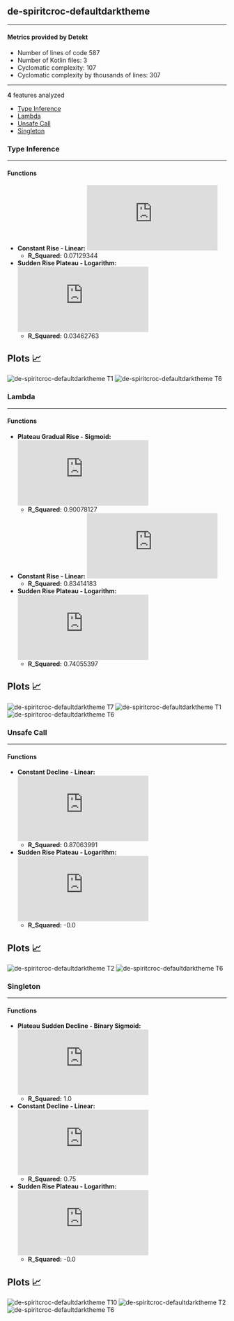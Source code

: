 ## de-spiritcroc-defaultdarktheme
----
#### Metrics provided by Detekt
* Number of lines of code 587
* Number of Kotlin files: 3
* Cyclomatic complexity: 107
* Cyclomatic complexity by thousands of lines: 307 

----
**4** features analyzed

*	<a href="#type_inference">Type Inference</a> 
*	<a href="#lambda">Lambda</a> 
*	<a href="#unsafe_call">Unsafe Call</a> 
*	<a href="#singleton">Singleton</a> 


### <a name="type_inference">Type Inference</a>
----
#### Functions
* **Constant Rise - Linear:** ![equation](http://latex.codecogs.com/svg.latex?0.008638x%20&plus;%2051.141491)
    * **R_Squared:** 0.07129344
* **Sudden Rise Plateau - Logarithm:** ![equation](http://latex.codecogs.com/svg.latex?2.010946%5Clog_%7B170.162735%7D%28x%29%20&plus;%2050.35683)
    * **R_Squared:** 0.03462763

**Plots** :chart_with_upwards_trend:
-----

![de-spiritcroc-defaultdarktheme T1](../plots/de-spiritcroc-defaultdarktheme_type_inference_T1.png)
![de-spiritcroc-defaultdarktheme T6](../plots/de-spiritcroc-defaultdarktheme_type_inference_T6.png)
### <a name="lambda">Lambda</a>
----
#### Functions
* **Plateau Gradual Rise - Sigmoid:** ![equation](http://latex.codecogs.com/svg.latex?%5Cfrac%7B6.254602%7D%7B1%20&plus;%20%5Cepsilon%5E%28-0.048446%28x%20-92.719308%29%29%7D%20&plus;%209.014846)
    * **R_Squared:** 0.90078127
* **Constant Rise - Linear:** ![equation](http://latex.codecogs.com/svg.latex?0.037609x%20&plus;%208.519626)
    * **R_Squared:** 0.83414183
* **Sudden Rise Plateau - Logarithm:** ![equation](http://latex.codecogs.com/svg.latex?3.02629%5Clog_%7B3.718381%7D%28x%29%20&plus;%202.471235)
    * **R_Squared:** 0.74055397

**Plots** :chart_with_upwards_trend:
-----

![de-spiritcroc-defaultdarktheme T7](../plots/de-spiritcroc-defaultdarktheme_lambda_T7.png)
![de-spiritcroc-defaultdarktheme T1](../plots/de-spiritcroc-defaultdarktheme_lambda_T1.png)
![de-spiritcroc-defaultdarktheme T6](../plots/de-spiritcroc-defaultdarktheme_lambda_T6.png)
### <a name="unsafe_call">Unsafe Call</a>
----
#### Functions
* **Constant Decline - Linear:** ![equation](http://latex.codecogs.com/svg.latex?-0.013886x%20&plus;%2011.760139)
    * **R_Squared:** 0.87063991
* **Sudden Rise Plateau - Logarithm:** ![equation](http://latex.codecogs.com/svg.latex?0.0%5Clog_%7B83.410887%7D%28x%29%20&plus;%2010.260465)
    * **R_Squared:** -0.0

**Plots** :chart_with_upwards_trend:
-----

![de-spiritcroc-defaultdarktheme T2](../plots/de-spiritcroc-defaultdarktheme_unsafe_call_T2.png)
![de-spiritcroc-defaultdarktheme T6](../plots/de-spiritcroc-defaultdarktheme_unsafe_call_T6.png)
### <a name="singleton">Singleton</a>
----
#### Functions
* **Plateau Sudden Decline - Binary Sigmoid:** ![equation](http://latex.codecogs.com/svg.latex?%5Cfrac%7B-1.0%7D%7B1%20&plus;%20%5Cepsilon%5E%28-44.546142%28x%20-107.50017%29%29%7D%20&plus;%203.0)
    * **R_Squared:** 1.0
* **Constant Decline - Linear:** ![equation](http://latex.codecogs.com/svg.latex?-0.006977x%20&plus;%203.251163)
    * **R_Squared:** 0.75
* **Sudden Rise Plateau - Logarithm:** ![equation](http://latex.codecogs.com/svg.latex?0.0%5Clog_%7B2063.395883%7D%28x%29%20&plus;%202.497674)
    * **R_Squared:** -0.0

**Plots** :chart_with_upwards_trend:
-----

![de-spiritcroc-defaultdarktheme T10](../plots/de-spiritcroc-defaultdarktheme_singleton_T10.png)
![de-spiritcroc-defaultdarktheme T2](../plots/de-spiritcroc-defaultdarktheme_singleton_T2.png)
![de-spiritcroc-defaultdarktheme T6](../plots/de-spiritcroc-defaultdarktheme_singleton_T6.png)
